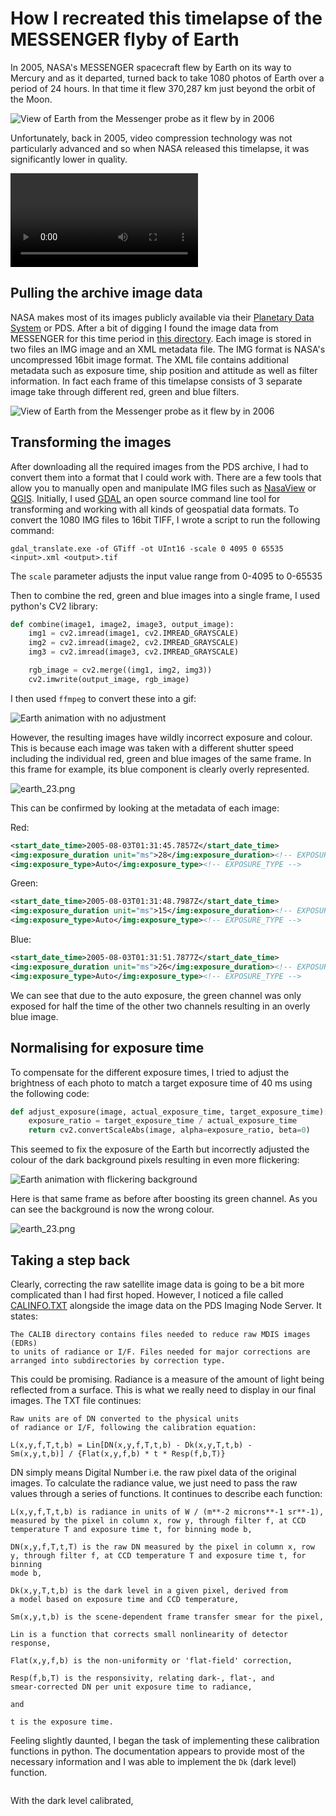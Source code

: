 
# How I recreated this timelapse of the MESSENGER flyby of Earth 

In 2005, NASA's MESSENGER spacecraft flew by Earth on its way to Mercury and as it departed, turned back to take 1080 
photos of Earth over a period of 24 hours. In that time it flew 370,287 km just beyond the orbit of the Moon.

![View of Earth from the Messenger probe as it flew by in 2006]({{site.baseurl}}/assets/images/EarthAnimation.gif)

Unfortunately, back in 2005, video compression technology was not particularly advanced and so when NASA released this 
timelapse, it was significantly lower in quality.

![NASA video of MESSENGER Earth flyby]({{site.baseurl}}/assets/video/PIA10120.mpeg)

## Pulling the archive image data

NASA makes most of its images publicly available via their [Planetary Data System](https://pds.nasa.gov/) or PDS. After
a bit of digging I found the image data from MESSENGER for this time period in 
[this directory](https://pdsimage2.wr.usgs.gov/Messenger/MSGRMDS_1001/). Each image is stored in two files an IMG image
and an XML metadata file. The IMG format is NASA's uncompressed 16bit image format. The XML file contains additional
metadata such as exposure time, ship position and attitude as well as filter information. In fact each frame of this
timelapse consists of 3 separate image take through different red, green and blue filters.

![View of Earth from the Messenger probe as it flew by in 2006]({{site.baseurl}}/assets/images/MessengerFrames.gif)

## Transforming the images

After downloading all the required images from the PDS archive, I had to convert them into a format that I could work
with. There are a few tools that allow you to manually open and manipulate IMG files such as [NasaView](https://pds.nasa.gov/tools/about/pds3-tools/nasa-view.shtml) or 
[QGIS](https://www.qgis.org). Initially, I used [GDAL](https://gdal.org/) an open source command line tool for transforming and working with all kinds 
of geospatial data formats. To convert the 1080 IMG files to 16bit TIFF, I wrote a script to run the following command:

```commandline
gdal_translate.exe -of GTiff -ot UInt16 -scale 0 4095 0 65535 <input>.xml <output>.tif
```

The `scale` parameter adjusts the input value range from 0-4095 to 0-65535

Then to combine the red, green and blue images into a single frame, I used python's CV2 library:

```python
def combine(image1, image2, image3, output_image):
    img1 = cv2.imread(image1, cv2.IMREAD_GRAYSCALE)
    img2 = cv2.imread(image2, cv2.IMREAD_GRAYSCALE)
    img3 = cv2.imread(image3, cv2.IMREAD_GRAYSCALE)

    rgb_image = cv2.merge((img1, img2, img3))
    cv2.imwrite(output_image, rgb_image)
```

I then used `ffmpeg` to convert these into a gif:

![Earth animation with no adjustment]({{site.baseurl}}/assets/images/EarthAnimationRaw.gif)

However, the resulting images have wildly incorrect exposure and colour. This is because each image was taken with a
different shutter speed including the individual red, green and blue images of the same frame. In this frame for 
example, its blue component is clearly overly represented. 

![earth_23.png]({{site.baseurl}}/assets/images/EarthFrame23.png)


This can be confirmed by looking at the metadata of each image:

Red: 
```xml filename="EW0031519848C.xml"
<start_date_time>2005-08-03T01:31:45.7857Z</start_date_time>
<img:exposure_duration unit="ms">28</img:exposure_duration><!-- EXPOSURE_DURATION -->
<img:exposure_type>Auto</img:exposure_type><!-- EXPOSURE_TYPE -->
```

Green:
```xml filename="EW0031519851D.xml"
<start_date_time>2005-08-03T01:31:48.7987Z</start_date_time>
<img:exposure_duration unit="ms">15</img:exposure_duration><!-- EXPOSURE_DURATION -->
<img:exposure_type>Auto</img:exposure_type><!-- EXPOSURE_TYPE -->
```

Blue:
```xml filename="EW0031519854E.xml"
<start_date_time>2005-08-03T01:31:51.7877Z</start_date_time>
<img:exposure_duration unit="ms">26</img:exposure_duration><!-- EXPOSURE_DURATION -->
<img:exposure_type>Auto</img:exposure_type><!-- EXPOSURE_TYPE -->
```

We can see that due to the auto exposure, the green channel was only exposed for half the time of the other two channels
resulting in an overly blue image.

## Normalising for exposure time

To compensate for the different exposure times, I tried to adjust the brightness of each photo to match a target exposure
time of 40 ms using the following code:

```python
def adjust_exposure(image, actual_exposure_time, target_exposure_time):
    exposure_ratio = target_exposure_time / actual_exposure_time
    return cv2.convertScaleAbs(image, alpha=exposure_ratio, beta=0)
```

This seemed to fix the exposure of the Earth but incorrectly adjusted the colour of the dark background pixels resulting
in even more flickering:

![Earth animation with flickering background]({{site.baseurl}}/assets/images/EarthAnimationFixedExposure.gif)

Here is that same frame as before after boosting its green channel. As you can see the background is now the wrong colour.

![earth_23.png]({{site.baseurl}}/assets/images/EarthFrame23FixedExposure.png)

## Taking a step back

Clearly, correcting the raw satellite image data is going to be a bit more complicated than I had first hoped. However,
I noticed a file called [CALINFO.TXT](https://d3fhgbbgskqro0.cloudfront.net/MSGRMDS_1001/CALIB/CALINFO.TXT) alongside 
the image data on the PDS Imaging Node Server. It states:

```
The CALIB directory contains files needed to reduce raw MDIS images (EDRs)
to units of radiance or I/F. Files needed for major corrections are
arranged into subdirectories by correction type.
```

This could be promising. Radiance is a measure of the amount of light being reflected from a surface. This is what we
really need to display in our final images. The TXT file continues:

```
Raw units are of DN converted to the physical units
of radiance or I/F, following the calibration equation:

L(x,y,f,T,t,b) = Lin[DN(x,y,f,T,t,b) - Dk(x,y,T,t,b) - 
Sm(x,y,t,b)] / {Flat(x,y,f,b) * t * Resp(f,b,T)}
```

DN simply means Digital Number i.e. the raw pixel data of the original images. To calculate the radiance value, we just
need to pass the raw values through a series of functions. It continues to describe each function:

```
L(x,y,f,T,t,b) is radiance in units of W / (m**-2 microns**-1 sr**-1),
measured by the pixel in column x, row y, through filter f, at CCD
temperature T and exposure time t, for binning mode b,

DN(x,y,f,T,t,T) is the raw DN measured by the pixel in column x, row
y, through filter f, at CCD temperature T and exposure time t, for binning
mode b, 

Dk(x,y,T,t,b) is the dark level in a given pixel, derived from
a model based on exposure time and CCD temperature,

Sm(x,y,t,b) is the scene-dependent frame transfer smear for the pixel,

Lin is a function that corrects small nonlinearity of detector response,

Flat(x,y,f,b) is the non-uniformity or 'flat-field' correction,

Resp(f,b,T) is the responsivity, relating dark-, flat-, and
smear-corrected DN per unit exposure time to radiance,

and

t is the exposure time.
```

Feeling slightly daunted, I began the task of implementing these calibration functions in python. The documentation
appears to provide most of the necessary information and I was able to implement the `Dk` (dark level) function.

```python

```

With the dark level calibrated, 